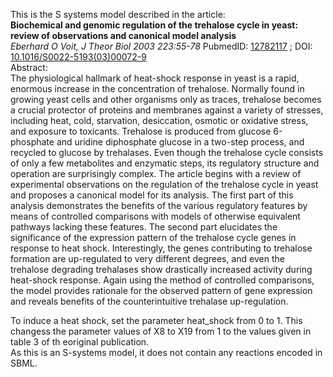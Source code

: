 

This is the S systems model described in the article:  
**Biochemical and genomic regulation of the trehalose cycle in yeast: review of observations and canonical model analysis**   
_Eberhard O Voit, J Theor Biol 2003 223:55-78_ PubmedID:
[12782117](http://www.ncbi.nlm.nih.gov/pubmed/12782117) ; DOI:
[10.1016/S0022-5193(03)00072-9](dx.doi.org/10.1016/S0022-5193\(03\)00072-9)  
Abstract:  
The physiological hallmark of heat-shock response in yeast is a rapid,
enormous increase in the concentration of trehalose. Normally found in growing
yeast cells and other organisms only as traces, trehalose becomes a crucial
protector of proteins and membranes against a variety of stresses, including
heat, cold, starvation, desiccation, osmotic or oxidative stress, and exposure
to toxicants. Trehalose is produced from glucose 6-phosphate and uridine
diphosphate glucose in a two-step process, and recycled to glucose by
trehalases. Even though the trehalose cycle consists of only a few metabolites
and enzymatic steps, its regulatory structure and operation are surprisingly
complex. The article begins with a review of experimental observations on the
regulation of the trehalose cycle in yeast and proposes a canonical model for
its analysis. The first part of this analysis demonstrates the benefits of the
various regulatory features by means of controlled comparisons with models of
otherwise equivalent pathways lacking these features. The second part
elucidates the significance of the expression pattern of the trehalose cycle
genes in response to heat shock. Interestingly, the genes contributing to
trehalose formation are up-regulated to very different degrees, and even the
trehalose degrading trehalases show drastically increased activity during
heat-shock response. Again using the method of controlled comparisons, the
model provides rationale for the observed pattern of gene expression and
reveals benefits of the counterintuitive trehalase up-regulation.

To induce a heat shock, set the parameter heat_shock from 0 to 1. This
changess the parameter values of X8 to X19 from 1 to the values given in table
3 of th eoriginal publication.  
As this is an S-systems model, it does not contain any reactions encoded in
SBML.

